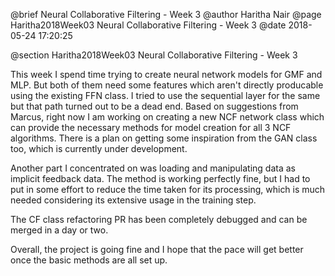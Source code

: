 @brief Neural Collaborative Filtering - Week 3
@author Haritha Nair
@page Haritha2018Week03 Neural Collaborative Filtering - Week 3
@date 2018-05-24 17:20:25

@section Haritha2018Week03 Neural Collaborative Filtering - Week 3

This week I spend time trying to create neural network models for GMF and MLP. But both of them need some features which aren't directly producable using the existing FFN class. I tried to use the sequential layer for the same but that path turned out to be a dead end. Based on suggestions from Marcus, right now I am working on creating a new NCF network class which can provide the necessary methods for model creation for all 3 NCF algorithms. There is a plan on getting some inspiration from the GAN class too, which is currently under development.

Another part I concentrated on was loading and manipulating data as implicit feedback data. The method is working perfectly fine, but I had to put in some effort to reduce the time taken for its processing, which is much needed considering its extensive usage in the training step.

The CF class refactoring PR has been completely debugged and can be merged in a day or two.

Overall, the project is going fine and I hope that the pace will get better once the basic methods are all set up.
